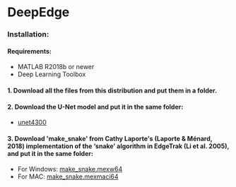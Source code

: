 # DeepEdge



### Installation: 
#### Requirements:
- MATLAB R2018b or newer
- Deep Learning Toolbox

#### 1. Download all the files from this distribution and put them in a folder. 
#### 2. Download the U-Net model and put it in the same folder: 
 - [unet4300](https://yaleedu-my.sharepoint.com/:u:/g/personal/wei-rong_chen_yale_edu/EXsijdmwl8hDuP1vKsbHdoIB3hXRq5fJNBa80H9BsyK_TA?e=ILS8Ko)
#### 3. Download 'make_snake' from Cathy Laporte's (Laporte & Ménard, 2018) implementation of the ‘snake’ algorithm in EdgeTrak (Li et al. 2005), and put it in the same folder:
 - For Windows: [make_snake.mexw64](https://github.com/cathylaporte/SLURP/blob/master/make_snake.mexw64) 
 - For MAC: [make_snake.mexmaci64](https://github.com/cathylaporte/SLURP/blob/master/make_snake.mexmaci64)

